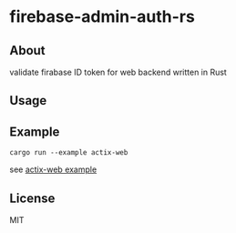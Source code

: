 # firebase-admin-auth-rs

## About

validate firabase ID token for web backend written in Rust

## Usage

## Example

```
cargo run --example actix-web
```

see [actix-web example](https://github.com/hkws/firebase-admin-auth-rs/blob/main/examples/actix-web.rs)

## License

MIT

